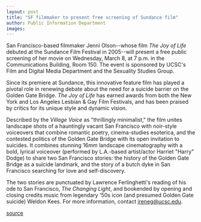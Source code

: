 ```yaml
---
layout: post
title: "SF filmmaker to present free screening of Sundance film"
author: Public Information Department
images:
---
```


San Francisco-based filmmaker Jenni Olson--whose film _The Joy of Life_ debuted at the Sundance Film Festival in 2005--will present a free public screening of her movie on Wednesday, March 8, at 7 p.m. in the Communications Building, Room 150. The event is sponsored by UCSC's Film and Digital Media Department and the Sexuality Studies Group.

Since its premiere at Sundance, this innovative feature film has played a pivotal role in renewing debate about the need for a suicide barrier on the Golden Gate Bridge. _The Joy of Life_ has earned awards from both the New York and Los Angeles Lesbian & Gay Film Festivals, and has been praised by critics for its unique style and dynamic vision.

Described by the _Village Voice_ as "thrillingly minimalist," the film unites landscape shots of a hauntingly vacant San Francisco with noir-style voiceovers that combine romantic poetry, cinema-studies esoterica, and the contested politics of the Golden Gate Bridge with its open invitation to suicides. It combines stunning 16mm landscape cinematography with a bold, lyrical voiceover (performed by L.A.-based artist/actor Harriet "Harry" Dodge) to share two San Francisco stories: the history of the Golden Gate Bridge as a suicide landmark, and the story of a butch dyke in San Francisco searching for love and self-discovery.

The two stories are punctuated by Lawrence Ferlinghetti's reading of his ode to San Francisco, _The Changing Light_, and bookended by opening and closing credits music from legendary '50s icon (and presumed Golden Gate suicide) Weldon Kees. For more information, contact [ireneg@ucsc.edu][1].

[1]: mailto:ireneg@ucsc.edu

[source](http://www1.ucsc.edu/currents/05-06/03-06/brief-screening.asp "Permalink to brief-screening")
